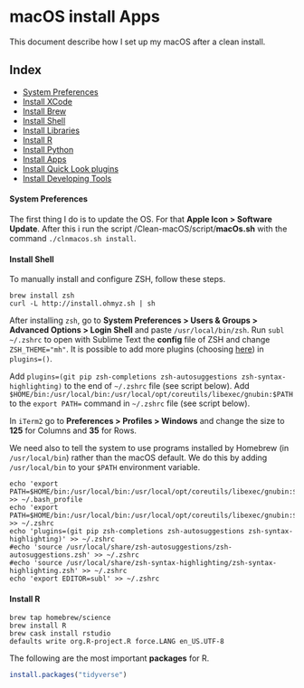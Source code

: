 # macOS install Apps

This document describe how I set up my macOS after a clean install.

## Index

* [System Preferences](#system-preferences)
* [Install XCode](#install-xcode)
* [Install Brew](#install-brew)
* [Install Shell](#install-shell)
* [Install Libraries](#install-libraries)
* [Install R](#install-r)
* [Install Python](#install-python)
* [Install Apps](#install-apps)
* [Install Quick Look plugins](#install-quick-look-plugins)
* [Install Developing Tools](#install-developing-tools)

#### System Preferences

The first thing I do is to update the OS. For that __Apple Icon > Software Update__. 
After this i run the script /Clean-macOS/script/__macOs.sh__ with the command `./clnmacos.sh install`.

#### Install Shell

To manually install and configure ZSH, follow these steps.

```
brew install zsh
curl -L http://install.ohmyz.sh | sh
```

After installing `zsh`, go to __System Preferences > Users & Groups > Advanced Options > Login Shell__ and paste `/usr/local/bin/zsh`.
Run `subl ~/.zshrc` to open with Sublime Text the __config__ file of ZSH and change `ZSH_THEME="mh"`. It is possible to add more plugins (choosing [here](https://github.com/robbyrussell/oh-my-zsh/tree/master/plugins)) in `plugins=()`.

Add `plugins=(git pip zsh-completions zsh-autosuggestions zsh-syntax-highlighting)` to the end of `~/.zshrc` file (see script below).
Add `$HOME/bin:/usr/local/bin:/usr/local/opt/coreutils/libexec/gnubin:$PATH` to the `export PATH=` command in `~/.zshrc` file (see script below).

In `iTerm2` go to __Preferences > Profiles > Windows__ and change the size to __125__ for Columns and __35__ for Rows.

We need also to tell the system to use programs installed by Homebrew (in `/usr/local/bin`) rather than the macOS default. We do this by adding `/usr/local/bin` to your `$PATH` environment variable.

```
echo 'export PATH=$HOME/bin:/usr/local/bin:/usr/local/opt/coreutils/libexec/gnubin:$PATH' >> ~/.bash_profile
echo 'export PATH=$HOME/bin:/usr/local/bin:/usr/local/opt/coreutils/libexec/gnubin:$PATH' >> ~/.zshrc
echo 'plugins=(git pip zsh-completions zsh-autosuggestions zsh-syntax-highlighting)' >> ~/.zshrc
#echo 'source /usr/local/share/zsh-autosuggestions/zsh-autosuggestions.zsh' >> ~/.zshrc
#echo 'source /usr/local/share/zsh-syntax-highlighting/zsh-syntax-highlighting.zsh' >> ~/.zshrc
echo 'export EDITOR=subl' >> ~/.zshrc
```

#### Install R

```
brew tap homebrew/science
brew install R
brew cask install rstudio
defaults write org.R-project.R force.LANG en_US.UTF-8
```

The following are the most important __packages__ for R.

```r
install.packages("tidyverse")
```